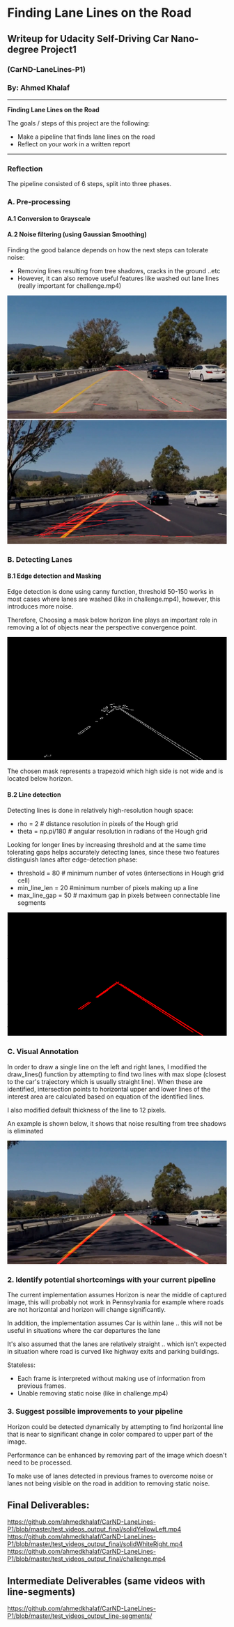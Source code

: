 # **Finding Lane Lines on the Road** 

## Writeup for Udacity Self-Driving Car Nano-degree Project1

### (CarND-LaneLines-P1)

### By: Ahmed Khalaf


---

**Finding Lane Lines on the Road**

The goals / steps of this project are the following:
* Make a pipeline that finds lane lines on the road
* Reflect on your work in a written report


[//]: # (Image References)

[image1]: ./writeup_imgs/challenge_over_filtered.png "Noise filter removed features"
[image2]: ./writeup_imgs/challenge_noise.png "Noise resulting in wrong detection"
[image3]: ./writeup_imgs/Horizon_Noise.png "Noise near horizon"
[image4]: ./writeup_imgs/Lines_Detected.png "Lane lines deteced"
[image5]: ./writeup_imgs/vlcsnap-2018-05-12-20h42m38s53.png "Visual guides"

---

### Reflection

The pipeline consisted of 6 steps, split into three phases.

### A. Pre-processing
#### A.1 Conversion to Grayscale


#### A.2 Noise filtering (using Gaussian Smoothing)

Finding the good balance depends on how the next steps can tolerate noise:
* Removing lines resulting from tree shadows, cracks in the ground ..etc
* However, it can also remove useful features like washed out lane lines (really important for challenge.mp4)

![alt text][image1]
![alt text][image2]


### B. Detecting Lanes
#### B.1 Edge detection and Masking
Edge detection is done using canny function, threshold 50-150 works in most cases where lanes are washed (like in challenge.mp4), however, this introduces more noise.

Therefore, Choosing a mask below horizon line plays an important role in removing a lot of objects near the perspective convergence point.

![alt text][image3]

The chosen mask represents a trapezoid which high side is not wide and is located below horizon.

#### B.2 Line detection
Detecting lines is done in relatively high-resolution hough space:
* rho = 2 # distance resolution in pixels of the Hough grid
* theta = np.pi/180 # angular resolution in radians of the Hough grid

Looking for longer lines by increasing threshold and at the same time tolerating gaps helps accurately detecting lanes, since these two features distinguish lanes after edge-detection phase:
* threshold = 80     # minimum number of votes (intersections in Hough grid cell)
* min_line_len = 20 #minimum number of pixels making up a line
* max_line_gap = 50    # maximum gap in pixels between connectable line segments

![alt text][image4]

### C. Visual Annotation
In order to draw a single line on the left and right lanes, I modified the draw_lines() function by attempting to find two lines with max slope (closest to the car's trajectory which is usually straight line).
When these are identified, intersection points to horizontal upper and lower lines of the interest area are calculated based on equation of the identified lines.

I also modified default thickness of the line to 12 pixels.

An example is shown below, it shows that noise resulting from tree shadows is eliminated

![alt text][image5]


### 2. Identify potential shortcomings with your current pipeline

The current implementation assumes Horizon is near the middle of captured image, this will probably not work in Pennsylvania for example where roads are not horizontal and horizon will change significantly.

In addition, the implementation assumes Car is within lane .. this will not be useful in situations where the car departures the lane

It's also assumed that the lanes are relatively straight .. which isn't expected in situation where road is curved like highway exits and parking buildings.

Stateless:
* Each frame is interpreted without making use of information from previous frames.
* Unable removing static noise (like in challenge.mp4)

### 3. Suggest possible improvements to your pipeline

Horizon could be detected dynamically by attempting to find horizontal line that is near to significant change in color compared to upper part of the image.

Performance can be enhanced by removing part of the image which doesn't need to be processed.

To make use of lanes detected in previous frames to overcome noise or lanes not being visible on the road in addition to removing static noise.

## Final Deliverables:
https://github.com/ahmedkhalaf/CarND-LaneLines-P1/blob/master/test_videos_output_final/solidYellowLeft.mp4
https://github.com/ahmedkhalaf/CarND-LaneLines-P1/blob/master/test_videos_output_final/solidWhiteRight.mp4
https://github.com/ahmedkhalaf/CarND-LaneLines-P1/blob/master/test_videos_output_final/challenge.mp4

## Intermediate Deliverables (same videos with line-segments)
https://github.com/ahmedkhalaf/CarND-LaneLines-P1/blob/master/test_videos_output_line-segments/

